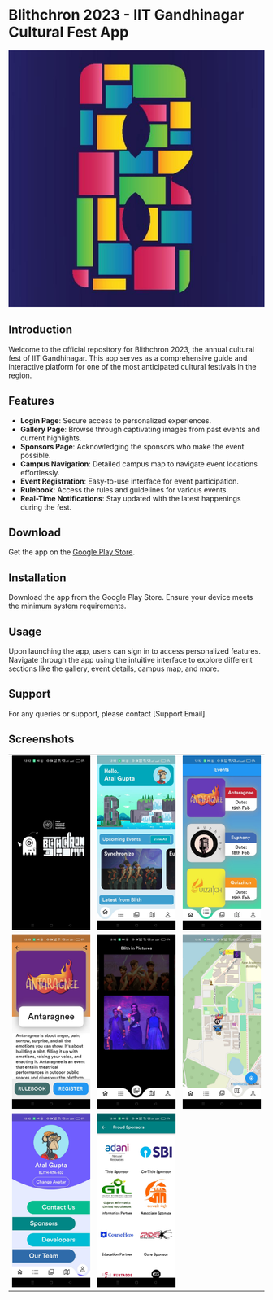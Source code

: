 # Blithchron 2023 - IIT Gandhinagar Cultural Fest App
![Blithchron Logo](bottom_navigation_bar/images/logo.jpg)

## Introduction
Welcome to the official repository for Blithchron 2023, the annual cultural fest of IIT Gandhinagar. This app serves as a comprehensive guide and interactive platform for one of the most anticipated cultural festivals in the region.

## Features
- **Login Page**: Secure access to personalized experiences.
- **Gallery Page**: Browse through captivating images from past events and current highlights.
- **Sponsors Page**: Acknowledging the sponsors who make the event possible.
- **Campus Navigation**: Detailed campus map to navigate event locations effortlessly.
- **Event Registration**: Easy-to-use interface for event participation.
- **Rulebook**: Access the rules and guidelines for various events.
- **Real-Time Notifications**: Stay updated with the latest happenings during the fest.

## Download
Get the app on the [Google Play Store](https://play.google.com/store/apps/details?id=com.iitgnapp.blithchron).

## Installation
Download the app from the Google Play Store. Ensure your device meets the minimum system requirements.

## Usage
Upon launching the app, users can sign in to access personalized features. Navigate through the app using the intuitive interface to explore different sections like the gallery, event details, campus map, and more.

## Support
For any queries or support, please contact [Support Email].

## Screenshots
<table>
  <tr>
    <td><img src="bottom_navigation_bar/images/IMG-20240118-WA0003.jpg" width="100%"/></td>
    <td><img src="bottom_navigation_bar/images/IMG-20240118-WA0001.jpg" width="100%"/></td>
    <td><img src="bottom_navigation_bar/images/IMG-20240118-WA0002.jpg" width="100%"/></td>
  </tr>
  <tr>
    <td><img src="bottom_navigation_bar/images/IMG-20240118-WA0006.jpg" width="100%"/></td>
    <td><img src="bottom_navigation_bar/images/IMG-20240118-WA0004.jpg" width="100%"/></td>
    <td><img src="bottom_navigation_bar/images/IMG-20240118-WA0005.jpg" width="100%"/></td>
  </tr>
  <tr>
    <td><img src="bottom_navigation_bar/images/IMG-20240118-WA0007.jpg" width="100%"/></td>
    <td><img src="bottom_navigation_bar/images/IMG-20240118-WA0008.jpg" width="100%"/></td>
  </tr>
</table>

